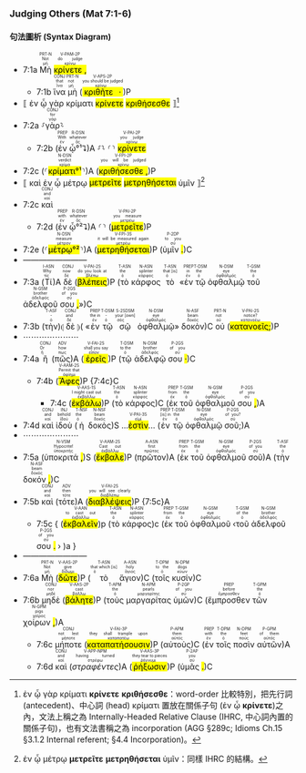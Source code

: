 ### Judging Others (Mat 7:1-6)


#### 句法圖析 (Syntax Diagram)

- 7:1a <RUBY><ruby><ruby>Μὴ<rt>μή</rt></ruby><rt>Not</rt></ruby><rt>PRT-N</rt></RUBY> <RUBY><ruby><ruby><mark class='verb'>κρίνετε <mark class='punctuation'>,</mark></mark><rt>κρίνω</rt></ruby><rt>do judge</rt></ruby><rt>V-PAM-2P</rt></RUBY>
	- 7:1b <RUBY><ruby><ruby>ἵνα<rt>ἵνα</rt></ruby><rt>that</rt></ruby><rt>CONJ</rt></RUBY> <RUBY><ruby><ruby>μὴ<rt>μή</rt></ruby><rt>not</rt></ruby><rt>PRT-N</rt></RUBY> (<RUBY><ruby><ruby><mark class='verb'>κριθῆτε <mark class='punctuation'>·</mark></mark><rt>κρίνω</rt></ruby><rt>you should be judged</rt></ruby><rt>V-APS-2P</rt></RUBY>)P
- ⟦ ἐν ᾧ γὰρ κρίματι <mark class='verb'>κρίνετε</mark> <mark class='verb'>κριθήσεσθε</mark> ⟧[^1]
- 7:2a ⸉<RUBY><ruby><ruby>γὰρ<rt>γάρ</rt></ruby><rt>for</rt></ruby><rt>CONJ</rt></RUBY>⸊
	- 7:2b (<RUBY><ruby><ruby>ἐν<rt>ἐν</rt></ruby><rt>With</rt></ruby><rt>PREP</rt></RUBY> <RUBY><ruby><ruby>ᾧ°¹⮧<rt>ὅς</rt></ruby><rt>whatever</rt></ruby><rt>R-DSN</rt></RUBY>)A ⸉⸊ ⸂⸃ <RUBY><ruby><ruby><mark class='verb'>κρίνετε</mark><rt>κρίνω</rt></ruby><rt>you judge</rt></ruby><rt>V-PAI-2P</rt></RUBY> 
- 7:2c (⸂<RUBY><ruby><ruby><mark>κρίματι°¹</mark><rt>κρίμα</rt></ruby><rt>verdict</rt></ruby><rt>N-DSN</rt></RUBY>⸃)A (<RUBY><ruby><ruby><mark class='verb'>κριθήσεσθε <mark class='punctuation'>,</mark></mark><rt>κρίνω</rt></ruby><rt>you will be judged</rt></ruby><rt>V-FPI-2P</rt></RUBY>)P
- ⟦ καὶ ἐν ᾧ μέτρῳ <mark class='verb'>μετρεῖτε</mark> <mark class='verb'>μετρηθήσεται</mark> ὑμῖν</mark> ⟧[^2]
- 7:2c <RUBY><ruby><ruby>καὶ<rt>καί</rt></ruby><rt>and</rt></ruby><rt>CONJ</rt></RUBY> 
	- 7:2d (<RUBY><ruby><ruby>ἐν<rt>ἐν</rt></ruby><rt>with</rt></ruby><rt>PREP</rt></RUBY> <RUBY><ruby><ruby>ᾧ°²⮧<rt>ὅς</rt></ruby><rt>whatever</rt></ruby><rt>R-DSN</rt></RUBY>)A ⸂⸃ (<RUBY><ruby><ruby><mark class='verb'>μετρεῖτε</mark><rt>μετρέω</rt></ruby><rt>you measure</rt></ruby><rt>V-PAI-2P</rt></RUBY>)P
- 7:2e (⸂<RUBY><ruby><ruby><mark>μέτρῳ°²</mark><rt>μέτρον</rt></ruby><rt>measure</rt></ruby><rt>N-DSN</rt></RUBY>⸃)A (<RUBY><ruby><ruby><mark class='verb'>μετρηθήσεται</mark><rt>μετρέω</rt></ruby><rt>it will be measured again</rt></ruby><rt>V-FPI-3S</rt></RUBY>)P (<RUBY><ruby><ruby>ὑμῖν <mark class='punctuation'>.</mark><rt>σύ</rt></ruby><rt>to you</rt></ruby><rt>P-2DP</rt></RUBY>)C
- ————————
- 7:3a (<RUBY><ruby><ruby>Τί<rt>τίς</rt></ruby><rt>Why</rt></ruby><rt>I-ASN</rt></RUBY>)A <RUBY><ruby><ruby>δὲ<rt>δέ</rt></ruby><rt>now</rt></ruby><rt>CONJ</rt></RUBY> (<RUBY><ruby><ruby><mark class='verb'>βλέπεις</mark><rt>βλέπω</rt></ruby><rt>do you look at</rt></ruby><rt>V-PAI-2S</rt></RUBY>)P (<RUBY><ruby><ruby>τὸ<rt>ὁ</rt></ruby><rt>the</rt></ruby><rt>T-ASN</rt></RUBY> <RUBY><ruby><ruby>κάρφος<rt>κάρφος</rt></ruby><rt>splinter</rt></ruby><rt>N-ASN</rt></RUBY> <RUBY><ruby><ruby>τὸ<rt>ὁ</rt></ruby><rt>that [is]</rt></ruby><rt>T-ASN</rt></RUBY> «<RUBY><ruby><ruby>ἐν<rt>ἐν</rt></ruby><rt>in</rt></ruby><rt>PREP</rt></RUBY> <RUBY><ruby><ruby>τῷ<rt>ὁ</rt></ruby><rt>the</rt></ruby><rt>T-DSM</rt></RUBY> <RUBY><ruby><ruby>ὀφθαλμῷ<rt>ὀφθαλμός</rt></ruby><rt>eye</rt></ruby><rt>N-DSM</rt></RUBY> <RUBY><ruby><ruby>τοῦ<rt>ὁ</rt></ruby><rt>the</rt></ruby><rt>T-GSM</rt></RUBY> <RUBY><ruby><ruby>ἀδελφοῦ<rt>ἀδελφός</rt></ruby><rt>brother</rt></ruby><rt>N-GSM</rt></RUBY> <RUBY><ruby><ruby>σου <mark class='punctuation'>,</mark><rt>σύ</rt></ruby><rt>of you</rt></ruby><rt>P-2GS</rt></RUBY>»)C
- 7:3b (<RUBY><ruby><ruby>τὴν<rt>ὁ</rt></ruby><rt>-</rt></ruby><rt>T-ASF</rt></RUBY>)⦇ <RUBY><ruby><ruby>δὲ<rt>δέ</rt></ruby><rt>and</rt></ruby><rt>CONJ</rt></RUBY> ⦈( «<RUBY><ruby><ruby>ἐν<rt>ἐν</rt></ruby><rt>the in</rt></ruby><rt>PREP</rt></RUBY> <RUBY><ruby><ruby>τῷ<rt>ὁ</rt></ruby><rt>-</rt></ruby><rt>T-DSM</rt></RUBY> <RUBY><ruby><ruby>σῷ<rt>σός</rt></ruby><rt>your [own]</rt></ruby><rt>S-2SDSM</rt></RUBY> <RUBY><ruby><ruby>ὀφθαλμῷ<rt>ὀφθαλμός</rt></ruby><rt>eye</rt></ruby><rt>N-DSM</rt></RUBY>» <RUBY><ruby><ruby>δοκὸν<rt>δοκός</rt></ruby><rt>beam</rt></ruby><rt>N-ASF</rt></RUBY>)C <RUBY><ruby><ruby>οὐ<rt>οὐ</rt></ruby><rt>not</rt></ruby><rt>PRT-N</rt></RUBY> (<RUBY><ruby><ruby><mark class='verb'>κατανοεῖς;</mark><rt>κατανοέω</rt></ruby><rt>notice?</rt></ruby><rt>V-PAI-2S</rt></RUBY>)P 
- ⋯⋯⋯⋯⋯⋯⋯
- 7:4a <RUBY><ruby><ruby>ἢ<rt>ἤ</rt></ruby><rt>Or</rt></ruby><rt>CONJ</rt></RUBY> (<RUBY><ruby><ruby>πῶς<rt>πως</rt></ruby><rt>how</rt></ruby><rt>ADV</rt></RUBY>)A (<RUBY><ruby><ruby><mark class='verb'>ἐρεῖς</mark><rt>εἶπον</rt></ruby><rt>shall you say</rt></ruby><rt>V-FAI-2S</rt></RUBY>)P (<RUBY><ruby><ruby>τῷ<rt>ὁ</rt></ruby><rt>to the</rt></ruby><rt>T-DSM</rt></RUBY> <RUBY><ruby><ruby>ἀδελφῷ<rt>ἀδελφός</rt></ruby><rt>brother</rt></ruby><rt>N-DSM</rt></RUBY> <RUBY><ruby><ruby>σου <mark class='punctuation'>·</mark><rt>σύ</rt></ruby><rt>of you</rt></ruby><rt>P-2GS</rt></RUBY>)C
	- 7:4b (<RUBY><ruby><ruby><mark class='verb'>Ἄφες</mark><rt>ἀφίημι</rt></ruby><rt>Permit that</rt></ruby><rt>V-AAM-2S</rt></RUBY>)P {7:4c}C
		- 7:4c (<RUBY><ruby><ruby><mark class='verb'>ἐκβάλω</mark><rt>ἐκβάλλω</rt></ruby><rt>I might cast out</rt></ruby><rt>V-AAS-1S</rt></RUBY>)P (<RUBY><ruby><ruby>τὸ<rt>ὁ</rt></ruby><rt>the</rt></ruby><rt>T-ASN</rt></RUBY> <RUBY><ruby><ruby>κάρφος<rt>κάρφος</rt></ruby><rt>splinter</rt></ruby><rt>N-ASN</rt></RUBY>)C (<RUBY><ruby><ruby>ἐκ<rt>ἐκ</rt></ruby><rt>from</rt></ruby><rt>PREP</rt></RUBY> <RUBY><ruby><ruby>τοῦ<rt>ὁ</rt></ruby><rt>the</rt></ruby><rt>T-GSM</rt></RUBY> <RUBY><ruby><ruby>ὀφθαλμοῦ<rt>ὀφθαλμός</rt></ruby><rt>eye</rt></ruby><rt>N-GSM</rt></RUBY> <RUBY><ruby><ruby>σου <mark class='punctuation'>,</mark><rt>σύ</rt></ruby><rt>of you</rt></ruby><rt>P-2GS</rt></RUBY>)A
- 7:4d <RUBY><ruby><ruby>καὶ<rt>καί</rt></ruby><rt>and</rt></ruby><rt>CONJ</rt></RUBY> <RUBY><ruby><ruby>ἰδοὺ<rt>ἰδού</rt></ruby><rt>behold</rt></ruby><rt>INJ</rt></RUBY> (<RUBY><ruby><ruby>ἡ<rt>ὁ</rt></ruby><rt>the</rt></ruby><rt>T-NSF</rt></RUBY> <RUBY><ruby><ruby>δοκὸς<rt>δοκός</rt></ruby><rt>beam</rt></ruby><rt>N-NSF</rt></RUBY>)S ...<RUBY><ruby><mark class='verb'>ἐστὶν</mark><rt>εἰμί</rt></ruby><rt>V-PAI-3S</rt></RUBY>... (<RUBY><ruby><ruby>ἐν<rt>ἐν</rt></ruby><rt>[is] in</rt></ruby><rt>PREP</rt></RUBY> <RUBY><ruby><ruby>τῷ<rt>ὁ</rt></ruby><rt>the</rt></ruby><rt>T-DSM</rt></RUBY> <RUBY><ruby><ruby>ὀφθαλμῷ<rt>ὀφθαλμός</rt></ruby><rt>eye</rt></ruby><rt>N-DSM</rt></RUBY> <RUBY><ruby><ruby>σοῦ;<rt>σύ</rt></ruby><rt>of you?</rt></ruby><rt>P-2GS</rt></RUBY>)A 
- ⋯⋯⋯⋯⋯⋯⋯
- 7:5a (<RUBY><ruby><ruby>ὑποκριτά <mark class='punctuation'>,</mark><rt>ὑποκριτής</rt></ruby><rt>Hypocrite!</rt></ruby><rt>N-VSM</rt></RUBY>)S (<RUBY><ruby><ruby><mark class='verb'>ἔκβαλε</mark><rt>ἐκβάλλω</rt></ruby><rt>Cast out</rt></ruby><rt>V-AAM-2S</rt></RUBY>)P (<RUBY><ruby><ruby>πρῶτον<rt>πρῶτος</rt></ruby><rt>first</rt></ruby><rt>A-ASN</rt></RUBY>)A (<RUBY><ruby><ruby>ἐκ<rt>ἐκ</rt></ruby><rt>from</rt></ruby><rt>PREP</rt></RUBY> <RUBY><ruby><ruby>τοῦ<rt>ὁ</rt></ruby><rt>the</rt></ruby><rt>T-GSM</rt></RUBY> <RUBY><ruby><ruby>ὀφθαλμοῦ<rt>ὀφθαλμός</rt></ruby><rt>eye</rt></ruby><rt>N-GSM</rt></RUBY> <RUBY><ruby><ruby>σοῦ<rt>σύ</rt></ruby><rt>of you</rt></ruby><rt>P-2GS</rt></RUBY>)A (<RUBY><ruby><ruby>τὴν<rt>ὁ</rt></ruby><rt>the</rt></ruby><rt>T-ASF</rt></RUBY> <RUBY><ruby><ruby>δοκόν <mark class='punctuation'>,</mark><rt>δοκός</rt></ruby><rt>beam</rt></ruby><rt>N-ASF</rt></RUBY>)C
- 7:5b <RUBY><ruby><ruby>καὶ<rt>καί</rt></ruby><rt>and</rt></ruby><rt>CONJ</rt></RUBY> (<RUBY><ruby><ruby>τότε<rt>τότε</rt></ruby><rt>then</rt></ruby><rt>ADV</rt></RUBY>)A (<RUBY><ruby><ruby><mark class='verb'>διαβλέψεις</mark><rt>διαβλέπω</rt></ruby><rt>you will see clearly</rt></ruby><rt>V-FAI-2S</rt></RUBY>)P {7:5c}A
	- 7:5c { (<RUBY><ruby><ruby><mark class='ptc'>ἐκβαλεῖν</mark><rt>ἐκβάλλω</rt></ruby><rt>to cast out</rt></ruby><rt>V-AAN</rt></RUBY>)p (<RUBY><ruby><ruby>τὸ<rt>ὁ</rt></ruby><rt>the</rt></ruby><rt>T-ASN</rt></RUBY> <RUBY><ruby><ruby>κάρφος<rt>κάρφος</rt></ruby><rt>splinter</rt></ruby><rt>N-ASN</rt></RUBY>)c (<RUBY><ruby><ruby>ἐκ<rt>ἐκ</rt></ruby><rt>from</rt></ruby><rt>PREP</rt></RUBY> <RUBY><ruby><ruby>τοῦ<rt>ὁ</rt></ruby><rt>the</rt></ruby><rt>T-GSM</rt></RUBY> <RUBY><ruby><ruby>ὀφθαλμοῦ<rt>ὀφθαλμός</rt></ruby><rt>eye</rt></ruby><rt>N-GSM</rt></RUBY> ‹<RUBY><ruby><ruby>τοῦ<rt>ὁ</rt></ruby><rt>of the</rt></ruby><rt>T-GSM</rt></RUBY> <RUBY><ruby><ruby>ἀδελφοῦ<rt>ἀδελφός</rt></ruby><rt>brother</rt></ruby><rt>N-GSM</rt></RUBY> <RUBY><ruby><ruby>σου <mark class='punctuation'>.</mark><rt>σύ</rt></ruby><rt>of you</rt></ruby><rt>P-2GS</rt></RUBY> › )a }
- ————————
- 7:6a <RUBY><ruby><ruby>Μὴ<rt>μή</rt></ruby><rt>Not</rt></ruby><rt>PRT-N</rt></RUBY> (<RUBY><ruby><ruby><mark class='verb'>δῶτε</mark><rt>δίδωμι</rt></ruby><rt>give</rt></ruby><rt>V-AAS-2P</rt></RUBY>)P (<RUBY><ruby><ruby>τὸ<rt>ὁ</rt></ruby><rt>that which [is]</rt></ruby><rt>T-ASN</rt></RUBY> <RUBY><ruby><ruby>ἅγιον<rt>ἅγιος</rt></ruby><rt>holy</rt></ruby><rt>A-ASN</rt></RUBY>)C (<RUBY><ruby><ruby>τοῖς<rt>ὁ</rt></ruby><rt>to the</rt></ruby><rt>T-DPM</rt></RUBY> <RUBY><ruby><ruby>κυσίν<rt>κύων</rt></ruby><rt>dogs</rt></ruby><rt>N-DPM</rt></RUBY>)C
- 7:6b <RUBY><ruby><ruby>μηδὲ<rt>μηδέ</rt></ruby><rt>nor</rt></ruby><rt>CONJ</rt></RUBY> (<RUBY><ruby><ruby><mark class='verb'>βάλητε</mark><rt>βάλλω</rt></ruby><rt>cast</rt></ruby><rt>V-AAS-2P</rt></RUBY>)P (<RUBY><ruby><ruby>τοὺς<rt>ὁ</rt></ruby><rt>the</rt></ruby><rt>T-APM</rt></RUBY> <RUBY><ruby><ruby>μαργαρίτας<rt>μαργαρίτης</rt></ruby><rt>pearls</rt></ruby><rt>N-APM</rt></RUBY> <RUBY><ruby><ruby>ὑμῶν<rt>σύ</rt></ruby><rt>of you</rt></ruby><rt>P-2GP</rt></RUBY>)C (<RUBY><ruby><ruby>ἔμπροσθεν<rt>ἔμπροσθεν</rt></ruby><rt>before</rt></ruby><rt>PREP</rt></RUBY> <RUBY><ruby><ruby>τῶν<rt>ὁ</rt></ruby><rt>the</rt></ruby><rt>T-GPM</rt></RUBY> <RUBY><ruby><ruby>χοίρων <mark class='punctuation'>,</mark><rt>χοῖρος</rt></ruby><rt>pigs</rt></ruby><rt>N-GPM</rt></RUBY>)A
	- 7:6c <RUBY><ruby><ruby>μήποτε<rt>μήποτε</rt></ruby><rt>not lest</rt></ruby><rt>CONJ</rt></RUBY> (<RUBY><ruby><ruby><mark class='verb'>καταπατήσουσιν</mark><rt>καταπατέω</rt></ruby><rt>they shall trample upon</rt></ruby><rt>V-FAI-3P</rt></RUBY>)P (<RUBY><ruby><ruby>αὐτοὺς<rt>αὐτός</rt></ruby><rt>them</rt></ruby><rt>P-APM</rt></RUBY>)C (<RUBY><ruby><ruby>ἐν<rt>ἐν</rt></ruby><rt>with</rt></ruby><rt>PREP</rt></RUBY> <RUBY><ruby><ruby>τοῖς<rt>ὁ</rt></ruby><rt>the</rt></ruby><rt>T-DPM</rt></RUBY> <RUBY><ruby><ruby>ποσὶν<rt>πούς</rt></ruby><rt>feet</rt></ruby><rt>N-DPM</rt></RUBY> <RUBY><ruby><ruby>αὐτῶν<rt>αὐτός</rt></ruby><rt>of them</rt></ruby><rt>P-GPM</rt></RUBY>)A
	- 7:6d <RUBY><ruby><ruby>καὶ<rt>καί</rt></ruby><rt>and</rt></ruby><rt>CONJ</rt></RUBY> (<RUBY><ruby><ruby><em><em>στραφέντες</em></em><rt>στρέφω</rt></ruby><rt>having turned</rt></ruby><rt>V-APP-NPM</rt></RUBY>)A (<RUBY><ruby><ruby><mark class='verb'>ῥήξωσιν</mark><rt>ῥήγνυμι</rt></ruby><rt>they tear to pieces</rt></ruby><rt>V-AAS-3P</rt></RUBY>)P (<RUBY><ruby><ruby>ὑμᾶς <mark class='punctuation'>.</mark><rt>σύ</rt></ruby><rt>you</rt></ruby><rt>P-2AP</rt></RUBY>)C

[^1]: ἐν ᾧ γὰρ κρίματι **κρίνετε** **κριθήσεσθε**：word-order 比較特別，把先行詞 (antecedent)、中心詞 (head) κρίματι 置放在關係子句 (ἐν ᾧ **κρίνετε**)之內，文法上稱之為 Internally-Headed Relative Clause (IHRC, 中心詞內置的關係子句)，也有文法書稱之為 incorporation (AGG §289c; Idioms Ch.15 §3.1.2 Internal referent; §4.4 Incorporation)。
[^2]: ἐν ᾧ μέτρῳ **μετρεῖτε** **μετρηθήσεται** ὑμῖν：同樣 IHRC 的結構。